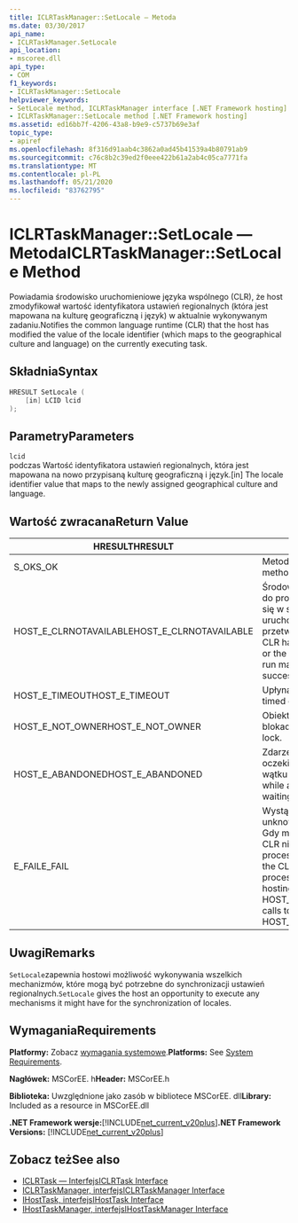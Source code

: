 ```yaml
---
title: ICLRTaskManager::SetLocale — Metoda
ms.date: 03/30/2017
api_name:
- ICLRTaskManager.SetLocale
api_location:
- mscoree.dll
api_type:
- COM
f1_keywords:
- ICLRTaskManager::SetLocale
helpviewer_keywords:
- SetLocale method, ICLRTaskManager interface [.NET Framework hosting]
- ICLRTaskManager::SetLocale method [.NET Framework hosting]
ms.assetid: ed16bb7f-4206-43a8-b9e9-c5737b69e3af
topic_type:
- apiref
ms.openlocfilehash: 8f316d91aab4c3862a0ad45b41539a4b80791ab9
ms.sourcegitcommit: c76c8b2c39ed2f0eee422b61a2ab4c05ca7771fa
ms.translationtype: MT
ms.contentlocale: pl-PL
ms.lasthandoff: 05/21/2020
ms.locfileid: "83762795"
---
```

# <a name="iclrtaskmanagersetlocale-method"></a><span data-ttu-id="a2ceb-102">ICLRTaskManager::SetLocale — Metoda</span><span class="sxs-lookup"><span data-stu-id="a2ceb-102">ICLRTaskManager::SetLocale Method</span></span>
<span data-ttu-id="a2ceb-103">Powiadamia środowisko uruchomieniowe języka wspólnego (CLR), że host zmodyfikował wartość identyfikatora ustawień regionalnych (która jest mapowana na kulturę geograficzną i język) w aktualnie wykonywanym zadaniu.</span><span class="sxs-lookup"><span data-stu-id="a2ceb-103">Notifies the common language runtime (CLR) that the host has modified the value of the locale identifier (which maps to the geographical culture and language) on the currently executing task.</span></span>  
  
## <a name="syntax"></a><span data-ttu-id="a2ceb-104">Składnia</span><span class="sxs-lookup"><span data-stu-id="a2ceb-104">Syntax</span></span>  
  
```cpp  
HRESULT SetLocale (  
    [in] LCID lcid  
);  
```  
  
## <a name="parameters"></a><span data-ttu-id="a2ceb-105">Parametry</span><span class="sxs-lookup"><span data-stu-id="a2ceb-105">Parameters</span></span>  
 `lcid`  
 <span data-ttu-id="a2ceb-106">podczas Wartość identyfikatora ustawień regionalnych, która jest mapowana na nowo przypisaną kulturę geograficzną i język.</span><span class="sxs-lookup"><span data-stu-id="a2ceb-106">[in] The locale identifier value that maps to the newly assigned geographical culture and language.</span></span>  
  
## <a name="return-value"></a><span data-ttu-id="a2ceb-107">Wartość zwracana</span><span class="sxs-lookup"><span data-stu-id="a2ceb-107">Return Value</span></span>  
  
|<span data-ttu-id="a2ceb-108">HRESULT</span><span class="sxs-lookup"><span data-stu-id="a2ceb-108">HRESULT</span></span>|<span data-ttu-id="a2ceb-109">Opis</span><span class="sxs-lookup"><span data-stu-id="a2ceb-109">Description</span></span>|  
|-------------|-----------------|  
|<span data-ttu-id="a2ceb-110">S_OK</span><span class="sxs-lookup"><span data-stu-id="a2ceb-110">S_OK</span></span>|<span data-ttu-id="a2ceb-111">Metoda została pomyślnie zwrócona.</span><span class="sxs-lookup"><span data-stu-id="a2ceb-111">The method returned successfully.</span></span>|  
|<span data-ttu-id="a2ceb-112">HOST_E_CLRNOTAVAILABLE</span><span class="sxs-lookup"><span data-stu-id="a2ceb-112">HOST_E_CLRNOTAVAILABLE</span></span>|<span data-ttu-id="a2ceb-113">Środowisko CLR nie zostało załadowane do procesu lub środowisko CLR znajduje się w stanie, w którym nie można uruchomić kodu zarządzanego lub przetworzyć wywołania pomyślnie.</span><span class="sxs-lookup"><span data-stu-id="a2ceb-113">The CLR has not been loaded into a process, or the CLR is in a state in which it cannot run managed code or process the call successfully.</span></span>|  
|<span data-ttu-id="a2ceb-114">HOST_E_TIMEOUT</span><span class="sxs-lookup"><span data-stu-id="a2ceb-114">HOST_E_TIMEOUT</span></span>|<span data-ttu-id="a2ceb-115">Upłynął limit czasu połączenia.</span><span class="sxs-lookup"><span data-stu-id="a2ceb-115">The call timed out.</span></span>|  
|<span data-ttu-id="a2ceb-116">HOST_E_NOT_OWNER</span><span class="sxs-lookup"><span data-stu-id="a2ceb-116">HOST_E_NOT_OWNER</span></span>|<span data-ttu-id="a2ceb-117">Obiekt wywołujący nie jest właocicielem blokady.</span><span class="sxs-lookup"><span data-stu-id="a2ceb-117">The caller does not own the lock.</span></span>|  
|<span data-ttu-id="a2ceb-118">HOST_E_ABANDONED</span><span class="sxs-lookup"><span data-stu-id="a2ceb-118">HOST_E_ABANDONED</span></span>|<span data-ttu-id="a2ceb-119">Zdarzenie zostało anulowane podczas oczekiwania na niego zablokowanego wątku lub włókna.</span><span class="sxs-lookup"><span data-stu-id="a2ceb-119">An event was canceled while a blocked thread or fiber was waiting on it.</span></span>|  
|<span data-ttu-id="a2ceb-120">E_FAIL</span><span class="sxs-lookup"><span data-stu-id="a2ceb-120">E_FAIL</span></span>|<span data-ttu-id="a2ceb-121">Wystąpił nieznany błąd krytyczny.</span><span class="sxs-lookup"><span data-stu-id="a2ceb-121">An unknown catastrophic failure occurred.</span></span> <span data-ttu-id="a2ceb-122">Gdy metoda zwraca E_FAIL, środowisko CLR nie będzie już można używać w procesie.</span><span class="sxs-lookup"><span data-stu-id="a2ceb-122">When a method returns E_FAIL, the CLR is no longer usable within the process.</span></span> <span data-ttu-id="a2ceb-123">Kolejne wywołania metod hostingu zwracają HOST_E_CLRNOTAVAILABLE.</span><span class="sxs-lookup"><span data-stu-id="a2ceb-123">Subsequent calls to hosting methods return HOST_E_CLRNOTAVAILABLE.</span></span>|  
  
## <a name="remarks"></a><span data-ttu-id="a2ceb-124">Uwagi</span><span class="sxs-lookup"><span data-stu-id="a2ceb-124">Remarks</span></span>  
 <span data-ttu-id="a2ceb-125">`SetLocale`zapewnia hostowi możliwość wykonywania wszelkich mechanizmów, które mogą być potrzebne do synchronizacji ustawień regionalnych.</span><span class="sxs-lookup"><span data-stu-id="a2ceb-125">`SetLocale` gives the host an opportunity to execute any mechanisms it might have for the synchronization of locales.</span></span>  
  
## <a name="requirements"></a><span data-ttu-id="a2ceb-126">Wymagania</span><span class="sxs-lookup"><span data-stu-id="a2ceb-126">Requirements</span></span>  
 <span data-ttu-id="a2ceb-127">**Platformy:** Zobacz [wymagania systemowe](../../get-started/system-requirements.md).</span><span class="sxs-lookup"><span data-stu-id="a2ceb-127">**Platforms:** See [System Requirements](../../get-started/system-requirements.md).</span></span>  
  
 <span data-ttu-id="a2ceb-128">**Nagłówek:** MSCorEE. h</span><span class="sxs-lookup"><span data-stu-id="a2ceb-128">**Header:** MSCorEE.h</span></span>  
  
 <span data-ttu-id="a2ceb-129">**Biblioteka:** Uwzględnione jako zasób w bibliotece MSCorEE. dll</span><span class="sxs-lookup"><span data-stu-id="a2ceb-129">**Library:** Included as a resource in MSCorEE.dll</span></span>  
  
 <span data-ttu-id="a2ceb-130">**.NET Framework wersje:**[!INCLUDE[net_current_v20plus](../../../../includes/net-current-v20plus-md.md)]</span><span class="sxs-lookup"><span data-stu-id="a2ceb-130">**.NET Framework Versions:** [!INCLUDE[net_current_v20plus](../../../../includes/net-current-v20plus-md.md)]</span></span>  
  
## <a name="see-also"></a><span data-ttu-id="a2ceb-131">Zobacz też</span><span class="sxs-lookup"><span data-stu-id="a2ceb-131">See also</span></span>

- [<span data-ttu-id="a2ceb-132">ICLRTask — Interfejs</span><span class="sxs-lookup"><span data-stu-id="a2ceb-132">ICLRTask Interface</span></span>](iclrtask-interface.md)
- [<span data-ttu-id="a2ceb-133">ICLRTaskManager, interfejs</span><span class="sxs-lookup"><span data-stu-id="a2ceb-133">ICLRTaskManager Interface</span></span>](iclrtaskmanager-interface.md)
- [<span data-ttu-id="a2ceb-134">IHostTask, interfejs</span><span class="sxs-lookup"><span data-stu-id="a2ceb-134">IHostTask Interface</span></span>](ihosttask-interface.md)
- [<span data-ttu-id="a2ceb-135">IHostTaskManager, interfejs</span><span class="sxs-lookup"><span data-stu-id="a2ceb-135">IHostTaskManager Interface</span></span>](ihosttaskmanager-interface.md)
